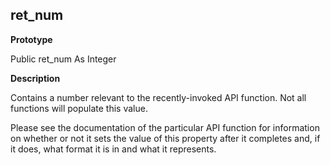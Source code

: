 ## ret_num

**Prototype**

Public ret_num As Integer

**Description**

Contains a number relevant to the recently-invoked API function. Not all functions will populate this value.

Please see the documentation of the particular API function for information on whether or not it sets the value of this property after it completes and, if it does, what format it is in and what it represents.